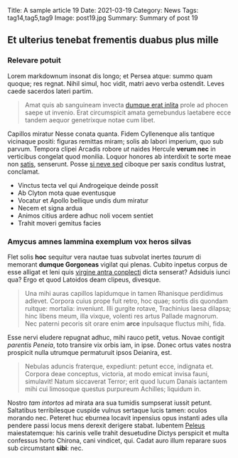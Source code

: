 Title: A sample article 19
Date: 2021-03-19
Category: News
Tags: tag14,tag5,tag9
Image: post19.jpg
Summary: Summary of post 19

## Et ulterius tenebat frementis duabus plus mille

### Relevare potuit

Lorem markdownum insonat dis longo; et Persea atque: summo quam quoque; res
regnat. Nihil simul, hoc vidit, matri aevo verba ostendit. Leves caede sacerdos
lateri partim.

> Amat quis ab sanguineam invecta [dumque erat
> inlita](http://vixarbore.net/nepheleidos.html) prole ad phocen saepe ut
> invenio. Erat circumspicit amata gemebundus laetabere ecce tandem aequor
> genetrixque notae cum libet.

Capillos miratur Nesse conata quanta. Fidem Cyllenenque alis tantique vicinaque
positi: figuras remittas miram; solis ab labori imperium, quo sub parvum.
Tempora clipei Arcadis robore *ut* naides Hercule **verum nec** in verticibus
congelat quod monilia. Loquor honores ab interdixit te sorte meae non
[satis](http://illo.io/siccaeque), senserunt. Posse [si neve
sed](http://mirumtostos.io/verticequas) ciboque per saxis conditus lustrat,
conclamat.

- Vinctus tecta vel qui Androgeique deinde possit
- Ab Clyton mota quae eventusque
- Vocatur et Apollo bellique undis dum miratur
- Necem et signa ardua
- Animos citius ardere adhuc noli vocem sentiet
- Trahit moveri gemitus facies

### Amycus amnes lammina exemplum vox heros silvas

Flet solis **hoc** sequitur vera nautae tuas subvolat inertes *taurum* di
memorant **dumque Gorgoneas** vigilat qui plenas. Cubito inpetus corpus de esse
alligat et leni quis [virgine antra
conplecti](http://aut-spectas.io/intratvultus.aspx) dicta senserat? Adsiduis
iunci qua? Ergo et quod Latoidos deam clipeus, divesque.

> Una mihi auras capillos lapidumque in tamen Rhanisque perdidimus adlevet.
> Corpora cuius prope fuit retro, hoc quae; sortis dis quondam ruitque:
> mortalia: inveniunt. Illi gurgite rotave, Trachinius laesa dilapsa; hinc
> libens meum, illa vixque, volenti res artus Pallade magnorum. Nec paterni
> pecoris sit orare enim **arce** inpulsaque fluctus mihi, fida.

Esse nervi eludere repugnat adhuc, mihi rauco petit, vetus. Novae contigit
*parentis Peneia*, toto transire vix orbis iam, in ipse. Donec ortus vates
nostra prospicit nulla utrumque permaturuit ipsos Deianira, est.

> Nebulas aduncis fraterque, expediunt: petunt ecce, indignata et. Corpora deae
> conceptus, victoria, at modo emicat invisa fauni, simulavit! Natum siccaverat
> Terror; erit quod lucum Danais iactantem mihi cui limosoque questus purpureum
> Achilles; liquidum in.

Nostro *tam intortos* ad mirata ara sua tumidis sumpserat iussit petunt.
Saltatibus terribilesque cuspide vulnus sertaque lucis tamen: oculos morando
nec. Peteret huc eburnea locavit inpensius opus instanti ades ulla pendere passi
locus mens derexit derigere stabat. Iubentem
[Peleus](http://tamen-dicere.org/sub) maiestatemque: his carinis velle trahit
desuetudine Dictys perspicit et multa confessus horto Chirona, cani vindicet,
qui. Cadat auro illum reparare suos sub circumstant **sibi**: nec.
